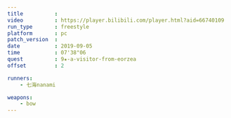 ```yaml
---
title          :
video          : https://player.bilibili.com/player.html?aid=66740109
run_type       : freestyle
platform       : pc
patch_version  :
date           : 2019-09-05
time           : 07'38"06
quest          : 9★-a-visitor-from-eorzea
offset         : 2

runners:
    - 七海nanami

weapons:
    - bow
---
```

